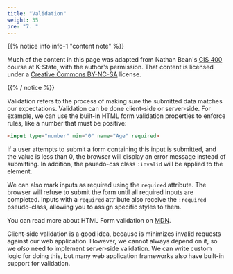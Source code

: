 ```yaml
---
title: "Validation"
weight: 35
pre: "7. "
---
```


{{% notice info info-1 "content note" %}}

Much of the content in this page was adapted from Nathan Bean's [CIS 400](https://textbooks.cs.ksu.edu/cis400/3-web-development/03-web-data/06-validation/) course at K-State, with the author's permission. That content is licensed under a [Creative Commons BY-NC-SA](https://creativecommons.org/licenses/by-nc-sa/4.0/) license.

{{% / notice %}}

Validation refers to the process of making sure the submitted data matches our expectations.  Validation can be done client-side or server-side.  For example, we can use the built-in HTML form validation properties to enforce rules, like a number that must be positive:

```html
<input type="number" min="0" name="Age" required>
```

If a user attempts to submit a form containing this input is submitted, and the value is less than 0, the browser will display an error message instead of submitting.  In addition, the psuedo-css class `:invalid` will be applied to the element.

We can also mark inputs as required using the `required` attribute.  The browser will refuse to submit the form until all required inputs are completed. Inputs with a `required` attribute also receive the `:required` pseudo-class, allowing you to assign specific styles to them.

You can read more about HTML Form validation on [MDN](https://developer.mozilla.org/en-US/docs/Learn/Forms/Form_validation).

Client-side validation is a good idea, because is minimizes invalid requests against our web application.  However, we cannot always depend on it, so we _also_ need to implement server-side validation.  We can write custom logic for doing this, but many web application frameworks also have built-in support for validation.
